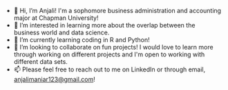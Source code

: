 - 👋 Hi, I’m Anjali! I'm a sophomore business administration and accounting major at Chapman University!
- 👀 I’m interested in learning more about the overlap between the business world and data science.
- 🌱 I’m currently learning coding in R and Python!
- 💞️ I’m looking to collaborate on fun projects! I would love to learn more through working on different projects and I'm open to working with different data sets.
- 📫 Please feel free to reach out to me on LinkedIn or through email, anjalimaniar123@gmail.com!

<!---
anjalimaniar/anjalimaniar is a ✨ special ✨ repository because its `README.md` (this file) appears on your GitHub profile.
You can click the Preview link to take a look at your changes.
--->
